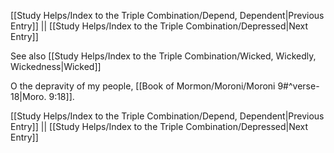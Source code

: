 [[Study Helps/Index to the Triple Combination/Depend, Dependent|Previous Entry]]  ||  [[Study Helps/Index to the Triple Combination/Depressed|Next Entry]]

 See also [[Study Helps/Index to the Triple Combination/Wicked, Wickedly, Wickedness|Wicked]]

 O the depravity of my people, [[Book of Mormon/Moroni/Moroni 9#^verse-18|Moro. 9:18]].

[[Study Helps/Index to the Triple Combination/Depend, Dependent|Previous Entry]]  ||  [[Study Helps/Index to the Triple Combination/Depressed|Next Entry]]